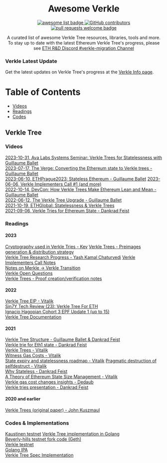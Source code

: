 <div align="center">
  <h1 align="center">Awesome Verkle</h1>
  <p align="center">
    <a href="https://github.com/sindresorhus/awesome">
      <img alt="awesome list badge" src="https://cdn.rawgit.com/sindresorhus/awesome/d7305f38d29fed78fa85652e3a63e154dd8e8829/media/badge.svg">
    </a>
    <a href="https://github.com/weiihann/awesome-state-expiry/graphs/contributors">
      <img alt="GitHub contributors" src="https://img.shields.io/github/contributors/weiihann/awesome-verkle">
    </a>
    <a href="http://makeapullrequest.com">
      <img alt="pull requests welcome badge" src="https://img.shields.io/badge/PRs-welcome-brightgreen.svg?style=flat">
    </a>
  </p>

  <p align="center">A curated list of awesome Verkle Tree resources, libraries, tools and more. To stay up to date with the latest Ethereum Verkle Tree's progress, please see <a href="https://discord.gg/gqP4kjd5YZ"> ETH R&D Discord #verkle-migration Channel </a> </p>
</div>

### Verkle Latest Update
Get the latest updates on Verkle Tree's progress at the [Verkle Info page](https://verkle.info).

Table of Contents
=================
  * [Videos](#videos)
  * [Readings](#readings)
  * [Codes](#codes)

## Verkle Tree
### Videos
[2023-10-31, Ava Labs Systems Seminar: Verkle Trees for Statelessness with Guillaume Ballet](https://www.youtube.com/watch?v=uGNmG3ZpWlU)  
[2023-07-17, The Verge: Converting the Ethereum state to Verkle trees - Guillaume Ballet](https://www.youtube.com/watch?v=F1Ne19Vew6w)  
[2023-06-10, ETHPrague2023: Stateless Ethereum - Guillaume Ballet](https://www.youtube.com/watch?v=GFiQXNZQcRw&list=PLRUSTVWJngidPVV_JC89YsomwtryPGV74&index=27) 
[2023-06-06, Verkle Implementers Call #1 (and more)](https://www.youtube.com/watch?v=tAk0eNBqR8c&list=PL4cwHXAawZxpzxfiXGTOfAz263sQB1D2F&index=3)  
[2022-10-14, DevCon: How Verkle Trees Make Ethereum Lean and Mean - Guillaume Ballet](https://www.youtube.com/watch?v=Q7rStTKwuYs&t)  
[2022-06-12, The Verkle Tree Upgrade - Guillaume Ballet](https://www.youtube.com/watch?v=WkXxbG6zLEw)  
[2021-10-19, ETHGlobal: Statelessness & Verkle Trees](https://www.youtube.com/watch?v=f7bEtX3Z57o)  
[2021-09-06, Verkle Tries for Ethereum State - Dankrad Feist](https://www.youtube.com/watch?v=RGJOQHzg3UQ&t)  

### Readings
#### 2023
[Cryptography used in Verkle Tries - Kev](https://hackmd.io/PgsD0I0dQHOGuDx7D6o-dg#Cryptography-used-in-Verkle-Tries)
[Verkle Trees - Preimages generation & distribution strategy](https://hackmd.io/@jsign/vkt-preimage-generation-and-distribution)  
[Verkle Tree Research Progress - Yash Kamal Chaturvedi](https://etherworld.co/2023/04/07/verkle-trees-research-progress/) 
[Verkle Implementers Call Notes](https://docs.google.com/document/d/1D2GtzI3q9btZd1ZOzCsWPsvzCaA-fCLZdXDtawoPUyM/edit)  
[Notes on Merkle -> Verkle Transition](https://notes.ethereum.org/bdfbEEf6QcypV0Cv8dlqBw)  
[Verkle Open Questions](https://notes.ethereum.org/@rudolf/verkle-questions)  
[Verkle Trees - Proof creation/verification notes](https://hackmd.io/@jsign/vkt-proofs-implementation-notes)  
#### 2022
[Verkle Tree EIP - Vitalik](https://notes.ethereum.org/@vbuterin/verkle_tree_eip)  
[Sin7Y Tech Review (23): Verkle Tree For ETH](https://hackmd.io/@sin7y/rJZZy_mD9)  
[Ignacio Hagopian Cohort 3 EPF Update 1 (up to 15)](https://hackmd.io/@jsign/cohort-three-update-1)  
[Verkle Tree Documentation](https://verkle.dev/docs/intro)  

#### 2021
[Verkle Tree Structure - Guillaume Ballet & Dankrad Feist](https://blog.ethereum.org/2021/12/02/verkle-tree-structure)  
[Verkle trie for Eth1 state - Dankrad Feist](https://dankradfeist.de/ethereum/2021/06/18/verkle-trie-for-eth1.html)  
[Verkle Trees  - Vitalik](https://vitalik.ca/general/2021/06/18/verkle.html)  
[Witness Gas Costs - Vitalik](https://notes.ethereum.org/@vbuterin/witness_gas_cost_2)  
[State expiry and statelessness roadmap - Vitalik](https://notes.ethereum.org/@vbuterin/verkle_and_state_expiry_proposal) 
[Pragmatic destruction of selfdestruct - Vitalik](https://hackmd.io/@vbuterin/selfdestruct)  
[Why Stateless - Dankrad Feist](https://dankradfeist.de/ethereum/2021/02/14/why-stateless.html)  
[A Theory of Ethereum State Size Management - Vitalik](https://hackmd.io/@vbuterin/state_size_management)  
[Verkle gas cost changes insights - Dedaub](https://docs.google.com/document/d/1s3qqzbkQFPcNvhzKPdnxg3MlFbv0YjK1z02SxRtdMs8/edit)   
[Verkle tries presentation - Dankrad Feist](https://docs.google.com/presentation/d/1OYZnlXUSWBPWAb15nybzD6u3Sj4ZAV3chQ-EZB-Nrwk/edit#slide=id.p1)  
#### 2020 and earlier
[Verkle Trees (original paper) - John Kuszmaul](https://math.mit.edu/research/highschool/primes/materials/2018/Kuszmaul.pdf)  


### Codes & Implementations
[Kaustinen testnet](https://kaustinen-testnet.ethpandaops.io/)
[Verkle Tree implementation in Golang](https://github.com/gballet/go-verkle)  
[Beverly-hills testnet fork code (Geth)](https://github.com/gballet/go-ethereum/tree/beverly-hills-head)  
[Verkle testnet](https://github.com/tanishqjasoria/verkle-testnet)  
[Golang IPA](https://github.com/crate-crypto/go-ipa)  
[Verkle Tree Spec Implementation](https://github.com/crate-crypto/verkle-trie-ref) 